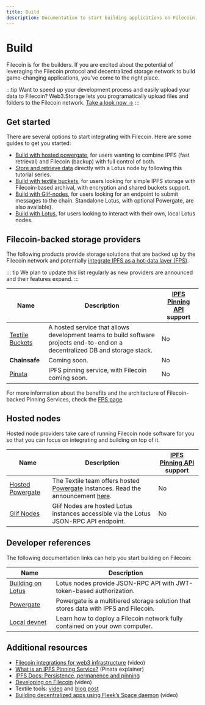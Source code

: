 ```yaml
---
title: Build
description: Documentation to start building applications on Filecoin.
---
```


# Build

Filecoin is for the builders. If you are excited about the potential of leveraging the Filecoin protocol and decentralized storage network to build game-changing applications, you've come to the right place.

:::tip
Want to speed up your development process and easily upload your data to Filecoin? Web3.Storage lets you programatically upload files and folders to the Filecoin network. [Take a look now →](https://web3.storage) 
:::

## Get started

There are several options to start integrating with Filecoin. Here are some guides to get you started:

- [Build with hosted powergate](hosted-powergate.md), for users wanting to combine IPFS (fast retrieval) and Filecoin (backup) with full control of both.
- [Store and retrieve data](../get-started/store-and-retrieve) directly with a Lotus node by following this tutorial series.
- [Build with textile buckets](textile-buckets.md), for users looking for simple IPFS storage with Filecoin-based archival, with encryption and shared buckets support.
- [Build with Glif-nodes](hosted-lotus.md), for users looking for an endpoint to submit messages to the chain. Standalone Lotus, with optional Powergate, are also available).
- [Build with Lotus](lotus/README.md), for users looking to interact with their own, local Lotus nodes.

## Filecoin-backed storage providers

The following products provide storage solutions that are backed up by the Filecoin network and potentially [integrate IPFS as a hot-data layer (FPS)](filecoin-pinning-services.md).

::: tip
We plan to update this list regularly as new providers are announced and their features expand.
:::

| Name                                                | Description                                                                                                                   | [IPFS Pinning API](https://ipfs.github.io/pinning-services-api-spec/) support |
| --------------------------------------------------- | ----------------------------------------------------------------------------------------------------------------------------- | ----------------------------------------------------------------------------- |
| [Textile Buckets](https://docs.textile.io/buckets/) | A hosted service that allows development teams to build software projects end-to-end on a decentralized DB and storage stack. | No                                                                            |
| **Chainsafe**                                       | Coming soon.                                                                                                                  | No                                                                            |
| [Pinata](https://pinata.cloud)                      | IPFS pinning service, with Filecoin coming soon.                                                                              | No                                                                            |

For more information about the benefits and the architecture of Filecoin-backed Pinning Services, check the [FPS page](filecoin-pinning-services.md).

## Hosted nodes

Hosted node providers take care of running Filecoin node software for you so that you can focus on integrating and building on top of it.

| Name                                    | Description                                                                                                                                                                                     | [IPFS Pinning API](https://ipfs.github.io/pinning-services-api-spec/) support |
| --------------------------------------- | ----------------------------------------------------------------------------------------------------------------------------------------------------------------------------------------------- | ----------------------------------------------------------------------------- |
| [Hosted Powergate](hosted-powergate.md) | The Textile team offers hosted [Powergate](powergate.md) instances. Read the announcement [here](https://blog.textile.io/announcing-managed-powergate-instances-enterprise-filecoin-and-ipfs/). | No                                                                            |
| [Glif Nodes](hosted-lotus.md)           | Glif Nodes are hosted Lotus instances accessible via the Lotus JSON-RPC API endpoint.                                                                                                           | No                                                                            |

## Developer references

The following documentation links can help you start building on Filecoin:

| Name                                 | Description                                                                          |
| ------------------------------------ | ------------------------------------------------------------------------------------ |
| [Building on Lotus](lotus/README.md) | Lotus nodes provide JSON-RPC API with JWT-token-based authorization.                 |
| [Powergate](powergate.md)            | Powergate is a multitiered storage solution that stores data with IPFS and Filecoin. |
| [Local devnet](local-devnet.md)      | Learn how to deploy a Filecoin network fully contained on your own computer.         |

## Additional resources

- [Filecoin integrations for web3 infrastructure](https://www.youtube.com/watch?v=Q0oe6i7d1u4) (video)
- [What is an IPFS Pinning Service?](https://medium.com/pinata/what-is-an-ipfs-pinning-service-f6ed4cd7e475#:~:text=An%20IPFS%20pinning%20service%20is,running%20your%20own%20IPFS%20nodes.) (Pinata explainer)
- [IPFS Docs: Persistence, permanence and pinning](https://docs.ipfs.io/concepts/persistence/)
- [Developing on Filecoin](https://www.youtube.com/watch?v=aGCpq0Xf-w8) (video)
- Textile tools: [video](https://www.youtube.com/watch?v=IZ8M9m9_uJY) and [blog post](https://blog.textile.io/developer-tools-for-filecoin-ipfs-web/)
- [Building decentralized apps using Fleek’s Space daemon](https://www.youtube.com/watch?v=pWJ5fty-7mA) (video)
